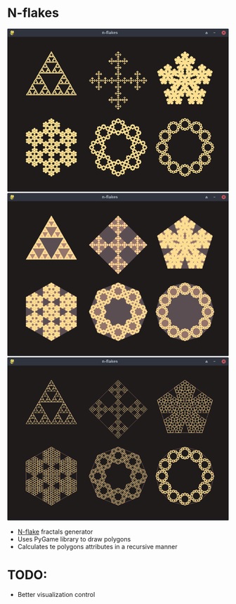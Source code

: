 # N-flakes
![](img/flakes.png)
![](img/colorful.png)
![](img/outlined.png)

- [N-flake](https://en.wikipedia.org/wiki/N-flake) fractals generator
- Uses PyGame library to draw polygons
- Calculates te polygons attributes in a recursive manner

# TODO:
- Better visualization control
